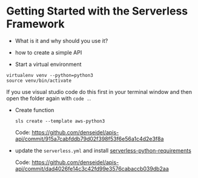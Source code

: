 # Getting Started with the Serverless Framework

* What is it and why should you use it?
* how to create a simple API

* Start a virtual environment
```
virtualenv venv --python=python3
source venv/bin/activate
```
If you use visual studio code do this first in your terminal window and then open the folder again with `code .`.


* Create function

  ```
  sls create --template aws-python3
  ```

  Code: https://github.com/denseidel/apis-api/commit/915a7cabfddb79d02f398f53f6e56a1c4d2e3f8a

* update the `serverless.yml` and install [serverless-python-requirements](https://serverless.com/blog/serverless-python-packaging/)
  
  Code: https://github.com/denseidel/apis-api/commit/dad4026fe14c3c42fd99e3576cabaccb039db2aa 







